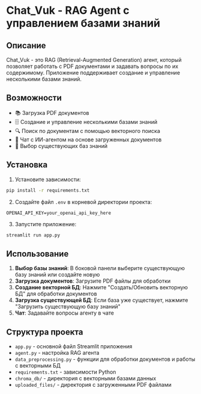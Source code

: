 # Chat_Vuk - RAG Agent с управлением базами знаний

## Описание
Chat_Vuk - это RAG (Retrieval-Augmented Generation) агент, который позволяет работать с PDF документами и задавать вопросы по их содержимому. Приложение поддерживает создание и управление несколькими базами знаний.

## Возможности
- 📚 Загрузка PDF документов
- 🗄️ Создание и управление несколькими базами знаний
- 🔍 Поиск по документам с помощью векторного поиска
- 💬 Чат с ИИ-агентом на основе загруженных документов
- 🎯 Выбор существующих баз знаний

## Установка

1. Установите зависимости:
```bash
pip install -r requirements.txt
```

2. Создайте файл `.env` в корневой директории проекта:
```env
OPENAI_API_KEY=your_openai_api_key_here
```

3. Запустите приложение:
```bash
streamlit run app.py
```

## Использование

1. **Выбор базы знаний**: В боковой панели выберите существующую базу знаний или создайте новую
2. **Загрузка документов**: Загрузите PDF файлы для обработки
3. **Создание векторной БД**: Нажмите "Создать/Обновить векторную БД" для обработки документов
4. **Загрузка существующей БД**: Если база уже существует, нажмите "Загрузить существующую базу знаний"
5. **Чат**: Задавайте вопросы агенту в чате

## Структура проекта
- `app.py` - основной файл Streamlit приложения
- `agent.py` - настройка RAG агента
- `data_preprocessing.py` - функции для обработки документов и работы с векторными БД
- `requirements.txt` - зависимости Python
- `chroma_db/` - директория с векторными базами данных
- `uploaded_files/` - директория с загруженными PDF файлами